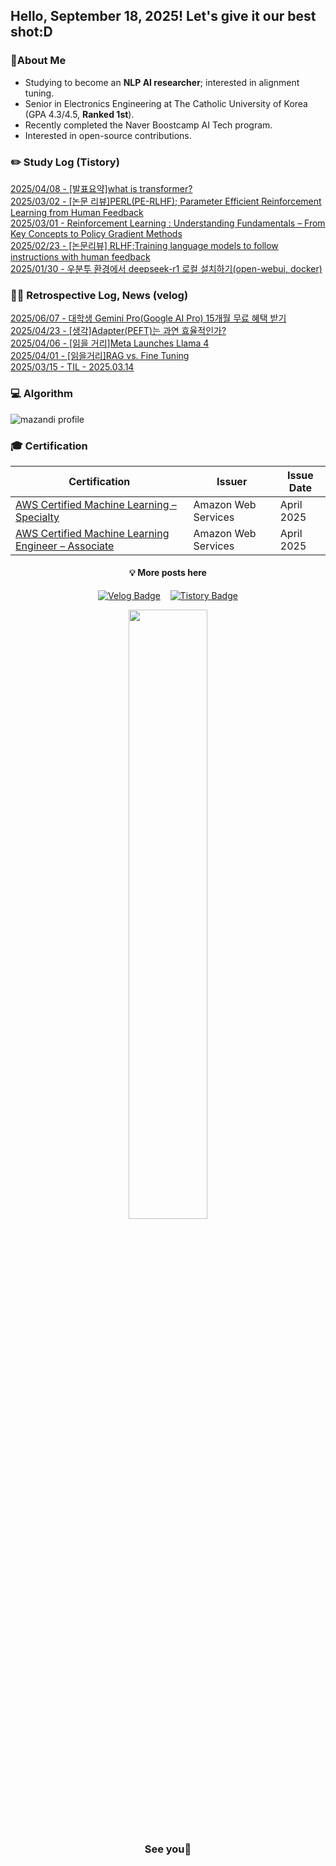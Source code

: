 ## Hello, September 18, 2025! Let's give it our best shot:D

### 🚀About Me

- Studying to become an **NLP AI researcher**; interested in alignment tuning.
- Senior in Electronics Engineering at The Catholic University of Korea (GPA 4.3/4.5, **Ranked 1st**).
- Recently completed the Naver Boostcamp AI Tech program.
- Interested in open-source contributions.

### ✏️ Study Log (Tistory)
[2025/04/08 - \[발표요약\]what is transformer?](https://def-init.tistory.com/32) <br/>
[2025/03/02 - \[논문 리뷰\]PERL(PE-RLHF); Parameter Efficient Reinforcement Learning from Human Feedback](https://def-init.tistory.com/30) <br/>
[2025/03/01 - Reinforcement Learning : Understanding Fundamentals &ndash; From Key Concepts to Policy Gradient Methods](https://def-init.tistory.com/29) <br/>
[2025/02/23 - \[논문리뷰\] RLHF;Training language models to follow instructions with human feedback](https://def-init.tistory.com/28) <br/>
[2025/01/30 - 우분투 환경에서 deepseek-r1 로컬 설치하기(open-webui, docker)](https://def-init.tistory.com/27) <br/>



### ✍🏻 Retrospective Log, News (velog)
[2025/06/07 - 대학생 Gemini Pro(Google AI Pro) 15개월 무료 혜택 받기](https://velog.io/@kms39273/%EB%8C%80%ED%95%99%EC%83%9D-Google-Gemini-Pro-15%EA%B0%9C%EC%9B%94-%EB%AC%B4%EB%A3%8C-%ED%98%9C%ED%83%9D-%EB%B0%9B%EA%B8%B0) <br/>
[2025/04/23 - [생각]Adapter(PEFT)는 과연 효율적인가?](https://velog.io/@kms39273/%EC%83%9D%EA%B0%81AdapterPEFT%EB%8A%94-%EA%B3%BC%EC%97%B0-%ED%9A%A8%EC%9C%A8%EC%A0%81%EC%9D%B8%EA%B0%80) <br/>
[2025/04/06 - [읽을 거리]Meta Launches Llama 4](https://velog.io/@kms39273/%EC%9D%BD%EC%9D%84-%EA%B1%B0%EB%A6%ACMeta-Launches-Llama-4) <br/>
[2025/04/01 - [읽을거리]RAG vs. Fine Tuning](https://velog.io/@kms39273/RAG-vs.-Fine-Tuning) <br/>
[2025/03/15 - TIL - 2025.03.14](https://velog.io/@kms39273/TIL-2025.03.14) <br/>


### 💻 Algorithm
![mazandi profile](http://mazandi.herokuapp.com/api?handle=kms39273&theme=warm)

### 🎓 Certification

| Certification                                                                                                                | Issuer                    | Issue Date  |
| ---------------------------------------------------------------------------------------------------------------------------- | ------------------------- | ----------- |
| [AWS Certified Machine Learning – Specialty](https://www.credly.com/badges/54edcc42-016b-4e57-8138-54e3e25c4cec/linked_in_profile)          | Amazon Web Services | April 2025  |
| [AWS Certified Machine Learning Engineer – Associate](https://www.credly.com/badges/6e181d13-c2f5-4374-aa2a-374d8f07b93a/linked_in_profile) | Amazon Web Services | April 2025  |

<div align="center">

#### 💡 More posts here

[![Velog Badge](http://img.shields.io/badge/Tistory-F76A1C?style=flat-square&logo=Tistory&logoColor=white&link=https://def-init.tistory.com)](https://def-init.tistory.com/)
&nbsp;&nbsp;
[![Tistory Badge](http://img.shields.io/badge/Velog-20C997?style=flat-square&logo=Velog&logoColor=white&link=https://velog.io/@kms39273/posts)](https://velog.io/@kms39273/posts)

</div>

<div align="center">

<img src="https://github.com/user-attachments/assets/8fa48fc4-0b28-4ea3-9f77-241896097d70" style="width: 50%;">

### See you👋

</div>

